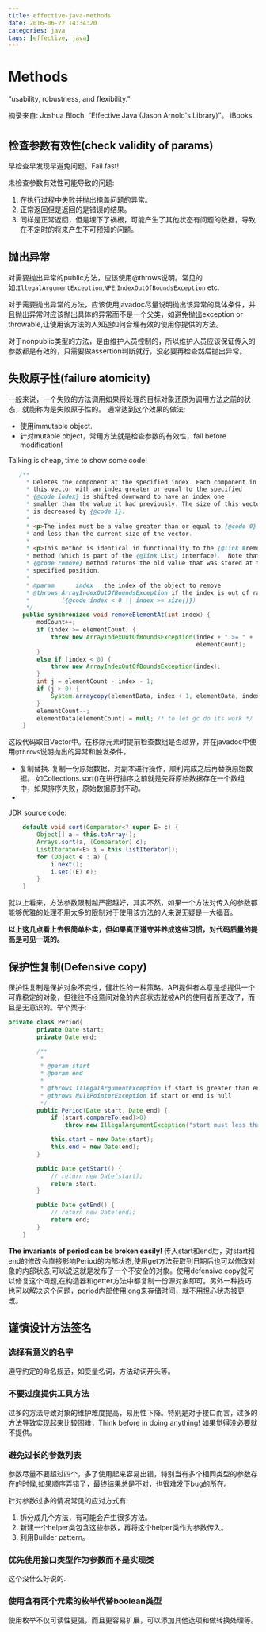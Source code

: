```yaml
---
title: effective-java-methods
date: 2016-06-22 14:34:20
categories: java
tags: [effective, java]
---
```


# Methods

“usability, robustness, and flexibility.”

摘录来自: Joshua Bloch. “Effective Java (Jason Arnold's Library)”。 iBooks. 

## 检查参数有效性(check validity of params)

早检查早发现早避免问题。Fail fast!

未检查参数有效性可能导致的问题:
1. 在执行过程中失败并抛出掩盖问题的异常。
1. 正常返回但是返回的是错误的结果。
1. 同样是正常返回，但是埋下了祸根，可能产生了其他状态有问题的数据，导致在不定时的将来产生不可预知的问题。

## 抛出异常
对需要抛出异常的public方法，应该使用@throws说明。常见的如:`IllegalArgumentException`,`NPE`,`IndexOutOfBoundsException` etc. 

对于需要抛出异常的方法，应该使用javadoc尽量说明抛出该异常的具体条件，并且抛出异常时应该抛出具体的异常而不是一个父类，如避免抛出exception or throwable,让使用该方法的人知道如何合理有效的使用你提供的方法。

对于nonpublic类型的方法，是由维护人员控制的，所以维护人员应该保证传入的参数都是有效的，只需要做assertion判断就行，没必要再检查然后抛出异常。

## 失败原子性(failure atomicity)

一般来说，一个失败的方法调用如果将处理的目标对象还原为调用方法之前的状态，就能称为是失败原子性的。
通常达到这个效果的做法:
* 使用immutable object.
* 针对mutable object，常用方法就是检查参数的有效性，fail before modification!

Talking is cheap, time to show some code!

```java
   /**
     * Deletes the component at the specified index. Each component in
     * this vector with an index greater or equal to the specified
     * {@code index} is shifted downward to have an index one
     * smaller than the value it had previously. The size of this vector
     * is decreased by {@code 1}.
     *
     * <p>The index must be a value greater than or equal to {@code 0}
     * and less than the current size of the vector.
     *
     * <p>This method is identical in functionality to the {@link #remove(int)}
     * method (which is part of the {@link List} interface).  Note that the
     * {@code remove} method returns the old value that was stored at the
     * specified position.
     *
     * @param      index   the index of the object to remove
     * @throws ArrayIndexOutOfBoundsException if the index is out of range
     *         ({@code index < 0 || index >= size()})
     */
    public synchronized void removeElementAt(int index) {
        modCount++;
        if (index >= elementCount) {
            throw new ArrayIndexOutOfBoundsException(index + " >= " +
                                                     elementCount);
        }
        else if (index < 0) {
            throw new ArrayIndexOutOfBoundsException(index);
        }
        int j = elementCount - index - 1;
        if (j > 0) {
            System.arraycopy(elementData, index + 1, elementData, index, j);
        }
        elementCount--;
        elementData[elementCount] = null; /* to let gc do its work */
    }
```

这段代码取自Vector中。在移除元素时提前检查数组是否越界，并在javadoc中使用`@throws`说明抛出的异常和触发条件。

* 复制替换. 复制一份原始数据，对副本进行操作，顺利完成之后再替换原始数据。 如Collections.sort()在进行排序之前就是先将原始数据存在一个数组中，如果排序失败，原始数据原封不动。
* 
JDK source code:
```java
    default void sort(Comparator<? super E> c) {
        Object[] a = this.toArray();
        Arrays.sort(a, (Comparator) c);
        ListIterator<E> i = this.listIterator();
        for (Object e : a) {
            i.next();
            i.set((E) e);
        }
    }
```

就以上看来，方法参数限制越严密越好，其实不然，如果一个方法对传入的参数都能够优雅的处理不用太多的限制对于使用该方法的人来说无疑是一大福音。

__以上这几点看上去很简单朴实，但如果真正遵守并养成这些习惯，对代码质量的提高是可见一斑的。__

## 保护性复制(Defensive copy)
保护性复制是保护对象不变性，健壮性的一种策略。API提供者本意是想提供一个可靠稳定的对象，但往往不经意间对象的内部状态就被API的使用者所更改了，而且是无意识的。举个栗子:

```java
private class Period{
        private Date start;
        private Date end;

        /**
         * 
         * @param start
         * @param end
         *
         * @throws IllegalArgumentException if start is greater than end
         * @throws NullPointerException if start or end is null
         */
        public Period(Date start, Date end) {
            if (start.compareTo(end)>0)
                throw new IllegalArgumentException("start must less than end");

            this.start = new Date(start);
            this.end = new Date(end);
        }

        public Date getStart() {
            // return new Date(start);
            return start;
        }

        public Date getEnd() {
            // return new Date(end);
            return end;
        }
    }
```
__The invariants of period can be broken easily!__
传入start和end后，对start和end的修改会直接影响Period的内部状态,使用get方法获取到日期后也可以修改对象的内部状态,可以说这就是发布了一个不安全的对象。使用defensive copy就可以修复这个问题,在构造器和getter方法中都复制一份源对象即可。另外一种技巧也可以解决这个问题，period内部使用long来存储时间，就不用担心状态被更改。

## 谨慎设计方法签名

### 选择有意义的名字

遵守约定的命名规范，如变量名词，方法动词开头等。

### 不要过度提供工具方法

过多的方法导致对象的维护难度提高，易用性下降。特别是对于接口而言，过多的方法导致实现起来比较困难，Think before in doing anything! 如果觉得没必要就不提供。

### 避免过长的参数列表
参数尽量不要超过四个，多了使用起来容易出错，特别当有多个相同类型的参数存在的时候,如果顺序弄错了，最终结果总是不对，也很难发下bug的所在。

针对参数过多的情况常见的应对方式有:
1. 拆分成几个方法，有可能会产生很多方法。
2. 新建一个helper类包含这些参数，再将这个helper类作为参数传入。
3. 利用Builder pattern。

### 优先使用接口类型作为参数而不是实现类

这个没什么好说的.

### 使用含有两个元素的枚举代替boolean类型

使用枚举不仅可读性更强，而且更容易扩展，可以添加其他选项和做转换处理等。



